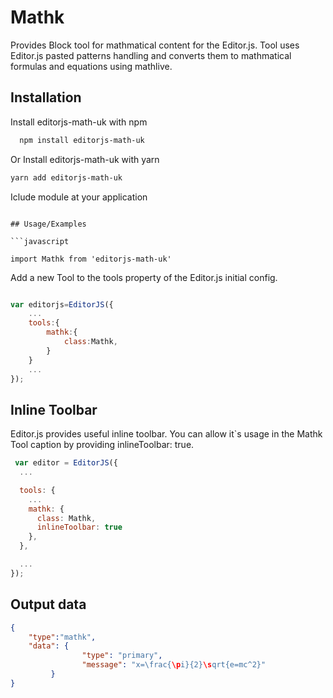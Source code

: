 
# Mathk

Provides Block tool for mathmatical  content for the Editor.js. Tool uses Editor.js pasted patterns handling and 
converts them to mathmatical formulas and equations using mathlive.

## Installation

Install editorjs-math-uk with npm

```bash
  npm install editorjs-math-uk
``` 
Or Install editorjs-math-uk with yarn
```bash
yarn add editorjs-math-uk
```
Iclude module at your application
```

## Usage/Examples

```javascript

import Mathk from 'editorjs-math-uk'

```
Add a new Tool to the tools property of the Editor.js initial config.
```javascript

var editorjs=EditorJS({
    ...
    tools:{
        mathk:{
            class:Mathk,
        }
    }
    ...
});
```



## Inline Toolbar

Editor.js provides useful inline toolbar.
You can allow it`s usage in the Mathk Tool caption by providing 
inlineToolbar: true.



```javascript
 var editor = EditorJS({
  ...

  tools: {
    ...
    mathk: {
      class: Mathk,
      inlineToolbar: true
    },
  },

  ...
});
```

## Output data 

```json
{
    "type":"mathk",
    "data": {
                "type": "primary",
                "message": "x=\frac{\pi}{2}\sqrt{e=mc^2}"
         }
}

